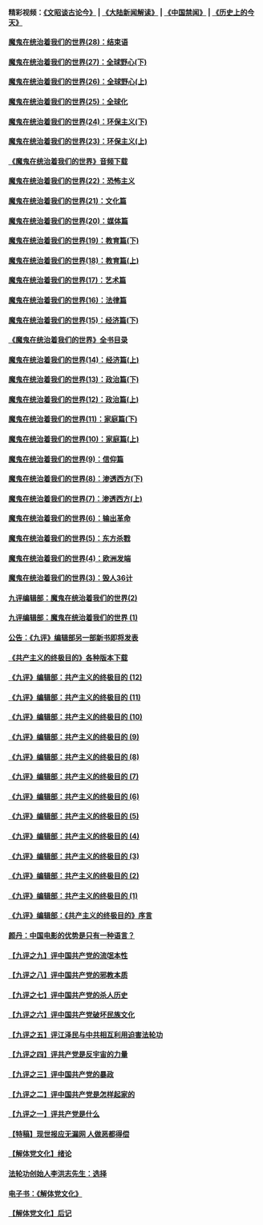 #### 精彩视频：[《文昭谈古论今》](https://github.com/gfw-breaker/wenzhao/blob/master/README.md?t=01142131) | [《大陆新闻解读》](https://github.com/gfw-breaker/ntdtv-comedy/blob/master/README.md?t=01142131) | [《中国禁闻》](https://github.com/gfw-breaker/ntdtv-news/blob/master/README.md?t=01142131) | [《历史上的今天》](https://github.com/gfw-breaker/today-in-history/blob/master/README.md?t=01142131) 

#### [魔鬼在统治着我们的世界(28)：结束语](../pages/nsc422/n10936246.md?t=01142131) 

#### [魔鬼在统治着我们的世界(27)：全球野心(下)](../pages/nsc422/n10928319.md?t=01142131) 

#### [魔鬼在统治着我们的世界(26)：全球野心(上)](../pages/nsc422/n10900318.md?t=01142131) 

#### [魔鬼在统治着我们的世界(25)：全球化](../pages/nsc422/n10788205.md?t=01142131) 

#### [魔鬼在统治着我们的世界(24)：环保主义(下)](../pages/nsc422/n10695307.md?t=01142131) 

#### [魔鬼在统治着我们的世界(23)：环保主义(上)](../pages/nsc422/n10688613.md?t=01142131) 

#### [《魔鬼在统治着我们的世界》音频下载](../pages/nsc422/n10635553.md?t=01142131) 

#### [魔鬼在统治着我们的世界(22)：恐怖主义](../pages/nsc422/n10614727.md?t=01142131) 

#### [魔鬼在统治着我们的世界(21)：文化篇](../pages/nsc422/n10597706.md?t=01142131) 

#### [魔鬼在统治着我们的世界(20)：媒体篇](../pages/nsc422/n10586579.md?t=01142131) 

#### [魔鬼在统治着我们的世界(19)：教育篇(下)](../pages/nsc422/n10564808.md?t=01142131) 

#### [魔鬼在统治着我们的世界(18)：教育篇(上)](../pages/nsc422/n10526970.md?t=01142131) 

#### [魔鬼在统治着我们的世界(17)：艺术篇](../pages/nsc422/n10499093.md?t=01142131) 

#### [魔鬼在统治着我们的世界(16)：法律篇](../pages/nsc422/n10485969.md?t=01142131) 

#### [魔鬼在统治着我们的世界(15)：经济篇(下)](../pages/nsc422/n10469975.md?t=01142131) 

#### [《魔鬼在统治着我们的世界》全书目录](../pages/nsc422/n10464261.md?t=01142131) 

#### [魔鬼在统治着我们的世界(14)：经济篇(上)](../pages/nsc422/n10457370.md?t=01142131) 

#### [魔鬼在统治着我们的世界(13)：政治篇(下)](../pages/nsc422/n10448270.md?t=01142131) 

#### [魔鬼在统治着我们的世界(12)：政治篇(上)](../pages/nsc422/n10444576.md?t=01142131) 

#### [魔鬼在统治着我们的世界(11)：家庭篇(下)](../pages/nsc422/n10440961.md?t=01142131) 

#### [魔鬼在统治着我们的世界(10)：家庭篇(上)](../pages/nsc422/n10435448.md?t=01142131) 

#### [魔鬼在统治着我们的世界(9)：信仰篇](../pages/nsc422/n10432159.md?t=01142131) 

#### [魔鬼在统治着我们的世界(8)：渗透西方(下)](../pages/nsc422/n10429603.md?t=01142131) 

#### [魔鬼在统治着我们的世界(7)：渗透西方(上)](../pages/nsc422/n10426013.md?t=01142131) 

#### [魔鬼在统治着我们的世界(6)：输出革命](../pages/nsc422/n10421536.md?t=01142131) 

#### [魔鬼在统治着我们的世界(5)：东方杀戮](../pages/nsc422/n10417707.md?t=01142131) 

#### [魔鬼在统治着我们的世界(4)：欧洲发端](../pages/nsc422/n10414890.md?t=01142131) 

#### [魔鬼在统治着我们的世界(3)：毁人36计](../pages/nsc422/n10411583.md?t=01142131) 

#### [九评编辑部：魔鬼在统治着我们的世界(2)](../pages/nsc422/n10410036.md?t=01142131) 

#### [九评编辑部：魔鬼在统治着我们的世界 (1)](../pages/nsc422/n10406825.md?t=01142131) 

#### [公告：《九评》编辑部另一部新书即将发表](../pages/nsc422/n10405104.md?t=01142131) 

#### [《共产主义的终极目的》各种版本下载](../pages/nsc422/n10022138.md?t=01142131) 

#### [《九评》编辑部：共产主义的终极目的 (12)](../pages/nsc422/n9933272.md?t=01142131) 

#### [《九评》编辑部：共产主义的终极目的 (11)](../pages/nsc422/n9924973.md?t=01142131) 

#### [《九评》编辑部：共产主义的终极目的 (10)](../pages/nsc422/n9920883.md?t=01142131) 

#### [《九评》编辑部：共产主义的终极目的 (9)](../pages/nsc422/n9916363.md?t=01142131) 

#### [《九评》编辑部：共产主义的终极目的 (8)](../pages/nsc422/n9912488.md?t=01142131) 

#### [《九评》编辑部：共产主义的终极目的 (7)](../pages/nsc422/n9901176.md?t=01142131) 

#### [《九评》编辑部：共产主义的终极目的 (6)](../pages/nsc422/n9899359.md?t=01142131) 

#### [《九评》编辑部：共产主义的终极目的 (5)](../pages/nsc422/n9893174.md?t=01142131) 

#### [《九评》编辑部：共产主义的终极目的 (4)](../pages/nsc422/n9891246.md?t=01142131) 

#### [《九评》编辑部：共产主义的终极目的 (3)](../pages/nsc422/n9879879.md?t=01142131) 

#### [《九评》编辑部：共产主义的终极目的 (2)](../pages/nsc422/n9876205.md?t=01142131) 

#### [《九评》编辑部：共产主义的终极目的 (1)](../pages/nsc422/n9865857.md?t=01142131) 

#### [《九评》编辑部：《共产主义的终极目的》序言](../pages/nsc422/n9862666.md?t=01142131) 

#### [颜丹：中国电影的优势是只有一种语言？](../pages/nsc422/n9583062.md?t=01142131) 

#### [【九评之九】评中国共产党的流氓本性](../pages/nsc422/n737542.md?t=01142131) 

#### [【九评之八】评中国共产党的邪教本质](../pages/nsc422/n735942.md?t=01142131) 

#### [【九评之七】评中国共产党的杀人历史](../pages/nsc422/n733806.md?t=01142131) 

#### [【九评之六】评中国共产党破坏民族文化](../pages/nsc422/n731667.md?t=01142131) 

#### [【九评之五】评江泽民与中共相互利用迫害法轮功](../pages/nsc422/n730058.md?t=01142131) 

#### [【九评之四】评共产党是反宇宙的力量](../pages/nsc422/n727814.md?t=01142131) 

#### [【九评之三】评中国共产党的暴政](../pages/nsc422/n725597.md?t=01142131) 

#### [【九评之二】评中国共产党是怎样起家的](../pages/nsc422/n723946.md?t=01142131) 

#### [【九评之一】评共产党是什么](../pages/nsc422/n722529.md?t=01142131) 

#### [【特稿】现世报应无漏网 人做恶都得偿](../pages/nsc422/n4215167.md?t=01142131) 

#### [【解体党文化】绪论](../pages/nsc422/n1449356.md?t=01142131) 

#### [法轮功创始人李洪志先生：选择](../pages/nsc422/n3580738.md?t=01142131) 

#### [电子书：《解体党文化》](../pages/nsc422/n1573484.md?t=01142131) 

#### [【解体党文化】后记](../pages/nsc422/n1531999.md?t=01142131) 

